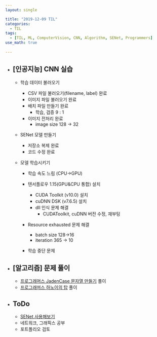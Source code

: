 ```yaml
---
layout: single

title: "2019-12-09 TIL"
categories:
  - TIL
tags:
  - [TIL, ML, ComputerVision, CNN, Algorithm, SENet, Programmers]
use_math: true
 
---
```




- ## [인공지능] CNN 실습

  - 학습 데이터 불러오기
    
    - CSV 파일 불러오기(filename, label) 완료
    - 이미지 파일 불러오기 완료
    - 배치 파일 만들기 완료
      - 학습, 검증 9 : 1
    - 이미지 전처리 완료
      - image size 128 -> 32
    
  - SENet 모델 만들기
  
    - 저장소 복제 완료
    - 코드 수정 완료
  
  - 모델 학습시키기
  
    - 학습 속도 느림 (CPU->GPU)
    - 텐서플로우 1.15(GPU&CPU 통합) 설치
      - CUDA Toolkit (v10.0) 설치
      - cuDNN DSK (v7.6.5) 설치
      - dll 인식 문제 해결
        - CUDAToolkit, cuDNN 버전 수정, 재부팅
    - Resource exhausted 문제 해결
        - batch size 128->16
        - iteration 365 -> 10
    
    - 학습 중단 문제
  
  
  
- ## [알고리즘] 문제 풀이

  - [프로그래머스 JadenCase 문자열 만들기](https://github.com/JangHyeonJun/AlgorithmStudy/blob/master/Algorithms/programmers_12915.cpp) 풀이
  - [프로그래머스 하노이의 탑](https://github.com/JangHyeonJun/AlgorithmStudy/blob/master/Algorithms/programmers_12946.cpp) 풀이
  
  
  
- ## ToDo

  - [SENet 사용해보기](https://github.com/JangHyeonJun/SENet-Tensorflow)
  - 네트워크, 그래픽스 공부
  - 포트폴리오 검토
